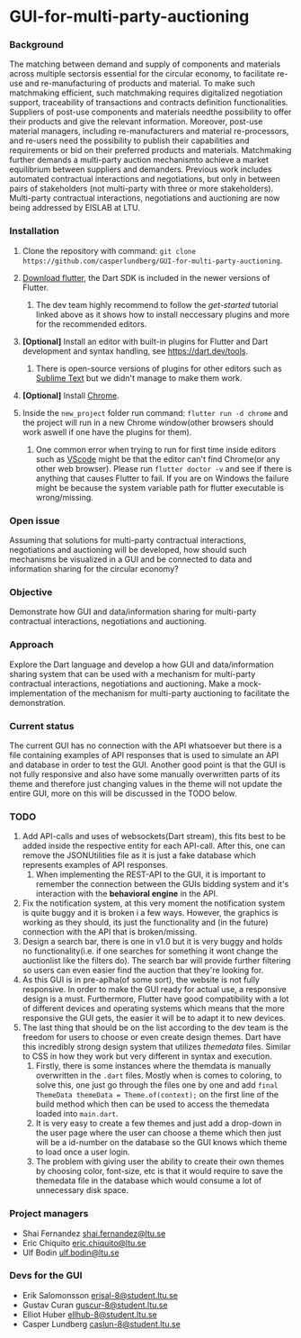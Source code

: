 # GUI-for-multi-party-auctioning
### Background 
The matching between demand and supply of components and materials across multiple sectorsis essential for the circular economy, to facilitate re-use and re-manufacturing of products and material. To make such matchmaking efficient, such matchmaking requires digitalized negotiation support, traceability of transactions and contracts definition functionalities. Suppliers of post-use components and materials needthe possibility to offer their products and give the relevant information. Moreover, post-use material managers, including re-manufacturers and material re-processors, and re-users need the possibility to publish their capabilities and requirements or bid on their preferred products and materials. Matchmaking further demands a multi-party auction mechanismto achieve a market equilibrium between suppliers and demanders. Previous work includes automated contractual interactions and negotiations, but only in between pairs of stakeholders (not multi-party with three or more stakeholders). Multi-party contractual interactions, negotiations and auctioning are now being addressed by EISLAB at LTU.  

### Installation

1. Clone the repository with command: `git clone https://github.com/casperlundberg/GUI-for-multi-party-auctioning`.

1. [Download flutter](https://flutter.dev/docs/get-started/install), the Dart SDK is included in the newer versions of Flutter.
   1. The dev team highly recommend to follow the *get-started* tutorial linked above as it shows how to install neccessary plugins and more for the recommended editors.

1. **[Optional]** Install an editor with built-in plugins for Flutter and Dart development and syntax handling, see https://dart.dev/tools.
   1. There is open-source versions of plugins for other editors such as [Sublime Text](https://www.sublimetext.com/) but we didn't manage to make them work.

1. **[Optional]** Install [Chrome](https://www.google.com/chrome/).

1. Inside the `new_project` folder run command: `flutter run -d chrome` and the project will run in a new Chrome window(other browsers should work aswell if one have the plugins for them).
   1. One common error when trying to run for first time inside editors such as [VScode](https://code.visualstudio.com/) might be that the editor can't find Chrome(or any other web browser). Please run `flutter doctor -v` and see if there is anything that causes Flutter to fail. If you are on Windows the failure might be because the system variable path for flutter executable is wrong/missing.

### Open issue 
Assuming that solutions for multi-party contractual interactions, negotiations and auctioning will be developed, how should such mechanisms be visualized in a GUI and be connected to data and information sharing for the circular economy? 

### Objective 
Demonstrate how GUI and data/information sharing for multi-party contractual interactions, negotiations and auctioning. 

### Approach 
Explore the Dart language and develop a how GUI and data/information sharing system that can be used with a mechanism for multi-party contractual interactions, negotiations and auctioning. Make a mock-implementation of the mechanism for multi-party auctioning to facilitate the demonstration. 

### Current status
The current GUI has no connection with the API whatsoever but there is a file containing examples of API responses that is used to simulate an API and database in order to test the GUI. Another good point is that the GUI is not fully responsive and also have some manually overwritten parts of its theme and therefore just changing values in the theme will not update the entire GUI, more on this will be discussed in the TODO below.

### TODO
1. Add API-calls and uses of websockets(Dart stream), this fits best to be added inside the respective entity for each API-call. After this, one can remove the JSONUtilities file as it is just a fake database which represents examples of API responses.
   1. When implementing the REST-API to the GUI, it is important to remember the connection between the GUIs bidding system and it's interaction with the **behavioral engine** in the API.
1. Fix the notification system, at this very moment the notification system is quite buggy and it is broken i a few ways. However, the graphics is working as they should, its just the functionality and (in the future) connection with the API that is broken/missing.
1. Design a search bar, there is one in v1.0 but it is very buggy and holds no functionality(i.e. if one searches for something it wont change the auctionlist like the filters do). The search bar will provide further filtering so users can even easier find the auction that they're looking for.
1.  As this GUI is in pre-aplha(of some sort), the website is not fully responsive. In order to make the GUI ready for actual use, a responsive design is a must. Furthermore, Flutter have good compatibility with a lot of different devices and operating systems which means that the more responsive the GUI gets, the easier it will be to adapt it to new devices. 
1. The last thing that should be on the list according to the dev team is the freedom for users to choose or even create design themes. Dart have this incredibly strong design system that utilizes *themedata* files. Similar to CSS in how they work but very different in syntax and execution. 
   1. Firstly, there is some instances where the themdata is manually overwritten in the `.dart` files. Mostly when is comes to coloring, to solve this, one just go through the files one by one and add `final ThemeData themeData = Theme.of(context);` on the first line of the build method which then can be used to access the themedata loaded into `main.dart`.
   1. It is very easy to create a few themes and just add a drop-down in the user page where the user can choose a theme which then just will be a id-number on the database so the GUI knows which theme to load once a user login. 
   1. The problem with giving user the ability to create their own themes by choosing color, font-size, etc is that it would require to save the themedata file in the database which would consume a lot of unnecessary disk space.
 
### Project managers 
- Shai Fernandez shai.fernandez@ltu.se
- Eric Chiquito eric.chiquito@ltu.se
- Ulf Bodin ulf.bodin@ltu.se

### Devs for the GUI
- Erik Salomonsson erisal-8@student.ltu.se
- Gustav Curan guscur-8@student.ltu.se
- Elliot Huber ellhub-8@student.ltu.se
- Casper Lundberg caslun-8@student.ltu.se
